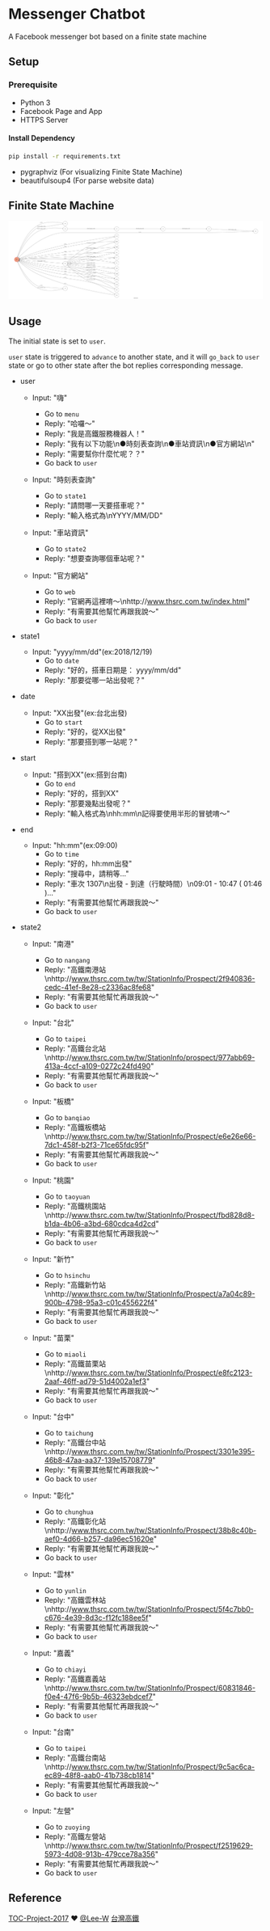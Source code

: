 # Messenger Chatbot

A Facebook messenger bot based on a finite state machine

## Setup

### Prerequisite
* Python 3
* Facebook Page and App
* HTTPS Server

#### Install Dependency
```sh
pip install -r requirements.txt
```

* pygraphviz (For visualizing Finite State Machine)
* beautifulsoup4 (For parse website data)

## Finite State Machine
![fsm](./img/fsm.png)

## Usage
The initial state is set to `user`.

`user` state is triggered to `advance` to another state, and it will `go_back` to `user` state or go to other state after the bot replies corresponding message.

* user
	* Input: "嗨"
		* Go to `menu`
		* Reply: "哈囉～"
		* Reply: "我是高鐵服務機器人！"
		* Reply: "我有以下功能\n●時刻表查詢\n●車站資訊\n●官方網站\n"
		* Reply: "需要幫你什麼忙呢？？"
		* Go back to `user`

	* Input: "時刻表查詢"
		* Go to `state1`
		* Reply: "請問哪一天要搭車呢？"
		* Reply: "輸入格式為\nYYYY/MM/DD"

	* Input: "車站資訊"
		* Go to `state2`
		* Reply: "想要查詢哪個車站呢？"

	* Input: "官方網站"
		* Go to `web`
		* Reply: "官網再這裡唷～\nhttp://www.thsrc.com.tw/index.html"
		* Reply: "有需要其他幫忙再跟我說～"
		* Go back to `user`

* state1
	* Input: "yyyy/mm/dd"(ex:2018/12/19)
		* Go to `date`
		* Reply: "好的，搭車日期是： yyyy/mm/dd"
		* Reply: "那要從哪一站出發呢？"

* date
	* Input: "XX出發"(ex:台北出發)
		* Go to `start`
		* Reply: "好的，從XX出發"
		* Reply: "那要搭到哪一站呢？"

* start
	* Input: "搭到XX"(ex:搭到台南)
		* Go to `end`
		* Reply: "好的，搭到XX"
		* Reply: "那要幾點出發呢？"
		* Reply: "輸入格式為\nhh:mm\n記得要使用半形的冒號唷～"

* end
	* Input: "hh:mm"(ex:09:00)
		* Go to `time`
		* Reply: "好的，hh:mm出發"
		* Reply: "搜尋中，請稍等..."
		* Reply: "車次  1307\n出發 - 到達（行駛時間）\n09:01 - 10:47  ( 01:46 )..."
		* Reply: "有需要其他幫忙再跟我說～"
		* Go back to `user`

* state2
	* Input: "南港"
		* Go to `nangang`
		* Reply: "高鐵南港站\nhttp://www.thsrc.com.tw/tw/StationInfo/Prospect/2f940836-cedc-41ef-8e28-c2336ac8fe68"
		* Reply: "有需要其他幫忙再跟我說～"
		* Go back to `user`

	* Input: "台北"
		* Go to `taipei`
		* Reply: "高鐵台北站\nhttp://www.thsrc.com.tw/tw/StationInfo/prospect/977abb69-413a-4ccf-a109-0272c24fd490"
		* Reply: "有需要其他幫忙再跟我說～"
		* Go back to `user`

	* Input: "板橋"
		* Go to `banqiao`
		* Reply: "高鐵板橋站\nhttp://www.thsrc.com.tw/tw/StationInfo/Prospect/e6e26e66-7dc1-458f-b2f3-71ce65fdc95f"
		* Reply: "有需要其他幫忙再跟我說～"
		* Go back to `user`

	* Input: "桃園"
		* Go to `taoyuan`
		* Reply: "高鐵桃園站\nhttp://www.thsrc.com.tw/tw/StationInfo/Prospect/fbd828d8-b1da-4b06-a3bd-680cdca4d2cd"
		* Reply: "有需要其他幫忙再跟我說～"
		* Go back to `user`

	* Input: "新竹"
		* Go to `hsinchu`
		* Reply: "高鐵新竹站\nhttp://www.thsrc.com.tw/tw/StationInfo/Prospect/a7a04c89-900b-4798-95a3-c01c455622f4"
		* Reply: "有需要其他幫忙再跟我說～"
		* Go back to `user`

	* Input: "苗栗"
		* Go to `miaoli`
		* Reply: "高鐵苗栗站\nhttp://www.thsrc.com.tw/tw/StationInfo/Prospect/e8fc2123-2aaf-46ff-ad79-51d4002a1ef3"
		* Reply: "有需要其他幫忙再跟我說～"
		* Go back to `user`

	* Input: "台中"
		* Go to `taichung`
		* Reply: "高鐵台中站\nhttp://www.thsrc.com.tw/tw/StationInfo/Prospect/3301e395-46b8-47aa-aa37-139e15708779"
		* Reply: "有需要其他幫忙再跟我說～"
		* Go back to `user`

	* Input: "彰化"
		* Go to `chunghua`
		* Reply: "高鐵彰化站\nhttp://www.thsrc.com.tw/tw/StationInfo/Prospect/38b8c40b-aef0-4d66-b257-da96ec51620e"
		* Reply: "有需要其他幫忙再跟我說～"
		* Go back to `user`

	* Input: "雲林"
		* Go to `yunlin`
		* Reply: "高鐵雲林站\nhttp://www.thsrc.com.tw/tw/StationInfo/Prospect/5f4c7bb0-c676-4e39-8d3c-f12fc188ee5f"
		* Reply: "有需要其他幫忙再跟我說～"
		* Go back to `user`

	* Input: "嘉義"
		* Go to `chiayi`
		* Reply: "高鐵嘉義站\nhttp://www.thsrc.com.tw/tw/StationInfo/Prospect/60831846-f0e4-47f6-9b5b-46323ebdcef7"
		* Reply: "有需要其他幫忙再跟我說～"
		* Go back to `user`

	* Input: "台南"
		* Go to `taipei`
		* Reply: "高鐵台南站\nhttp://www.thsrc.com.tw/tw/StationInfo/Prospect/9c5ac6ca-ec89-48f8-aab0-41b738cb1814"
		* Reply: "有需要其他幫忙再跟我說～"
		* Go back to `user`

	* Input: "左營"
		* Go to `zuoying`
		* Reply: "高鐵左營站\nhttp://www.thsrc.com.tw/tw/StationInfo/Prospect/f2519629-5973-4d08-913b-479cce78a356"
		* Reply: "有需要其他幫忙再跟我說～"
		* Go back to `user`


## Reference
[TOC-Project-2017](https://github.com/Lee-W/TOC-Project-2017) ❤️ [@Lee-W](https://github.com/Lee-W)
[台灣高鐵](http://www.thsrc.com.tw/index.html)
